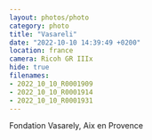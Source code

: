 ```yaml
---
layout: photos/photo
category: photo
title: "Vasareli"
date: "2022-10-10 14:39:49 +0200"
location: france
camera: Ricoh GR IIIx
hide: true
filenames: 
- 2022_10_10_R0001909
- 2022_10_10_R0001914
- 2022_10_10_R0001931
---
```


Fondation Vasarely, Aix en Provence
